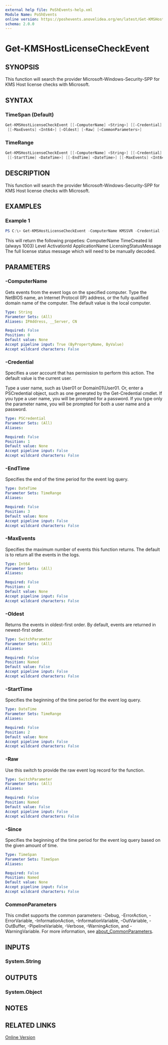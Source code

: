```yaml
---
external help file: PoShEvents-help.xml
Module Name: PoShEvents
online version: https://poshevents.anovelidea.org/en/latest/Get-KMSHostLicenseCheckEvent/
schema: 2.0.0
---
```


# Get-KMSHostLicenseCheckEvent

## SYNOPSIS
This function will search the provider Microsoft-Windows-Security-SPP for KMS Host license checks with Microsoft.

## SYNTAX

### TimeSpan (Default)
```powershell
Get-KMSHostLicenseCheckEvent [[-ComputerName] <String>] [[-Credential] <PSCredential>] [-Since <TimeSpan>]
 [[-MaxEvents] <Int64>] [-Oldest] [-Raw] [<CommonParameters>]
```

### TimeRange
```powershell
Get-KMSHostLicenseCheckEvent [[-ComputerName] <String>] [[-Credential] <PSCredential>]
 [[-StartTime] <DateTime>] [[-EndTime] <DateTime>] [[-MaxEvents] <Int64>] [-Oldest] [-Raw] [<CommonParameters>]
```

## DESCRIPTION
This function will search the provider Microsoft-Windows-Security-SPP for KMS Host license checks with Microsoft.

## EXAMPLES

### Example 1
```powershell
PS C:\> Get-KMSHostLicenseCheckEvent -ComputerName KMSSVR -Credential (Get-Credential) -MaxEvents 5
```

This will return the following propeties: ComputerName TimeCreated Id (always 1003) Level ActivationId ApplicationName LicensingStatusMessage The full license status message which will need to be manually decoded.

## PARAMETERS

### -ComputerName
Gets events from the event logs on the specified computer.
Type the NetBIOS name, an Internet Protocol (IP) address, or the fully qualified domain name of the computer.
The default value is the local computer.

```yaml
Type: String
Parameter Sets: (All)
Aliases: IPAddress, __Server, CN

Required: False
Position: 0
Default value: None
Accept pipeline input: True (ByPropertyName, ByValue)
Accept wildcard characters: False
```

### -Credential
Specifies a user account that has permission to perform this action.
The default value is the current user.

Type a user name, such as User01 or Domain01\User01.
Or, enter a PSCredential object, such as one generated by the Get-Credential cmdlet.
If you type a user name, you will be prompted for a password.
If you type only the parameter name, you will be prompted for both a user name and a password.

```yaml
Type: PSCredential
Parameter Sets: (All)
Aliases:

Required: False
Position: 1
Default value: None
Accept pipeline input: False
Accept wildcard characters: False
```

### -EndTime
Specifies the end of the time period for the event log query.

```yaml
Type: DateTime
Parameter Sets: TimeRange
Aliases:

Required: False
Position: 3
Default value: None
Accept pipeline input: False
Accept wildcard characters: False
```

### -MaxEvents
Specifies the maximum number of events this function returns.
The default is to return all the events in the logs.

```yaml
Type: Int64
Parameter Sets: (All)
Aliases:

Required: False
Position: 4
Default value: None
Accept pipeline input: False
Accept wildcard characters: False
```

### -Oldest
Returns the events in oldest-first order.
By default, events are returned in newest-first order.

```yaml
Type: SwitchParameter
Parameter Sets: (All)
Aliases:

Required: False
Position: Named
Default value: False
Accept pipeline input: False
Accept wildcard characters: False
```

### -StartTime
Specifies the beginning of the time period for the event log query.

```yaml
Type: DateTime
Parameter Sets: TimeRange
Aliases:

Required: False
Position: 2
Default value: None
Accept pipeline input: False
Accept wildcard characters: False
```

### -Raw
Use this switch to provide the raw event log record for the function.

```yaml
Type: SwitchParameter
Parameter Sets: (All)
Aliases:

Required: False
Position: Named
Default value: False
Accept pipeline input: False
Accept wildcard characters: False
```

### -Since
Specifies the beginning of the time period for the event log query based on the given amount of time.

```yaml
Type: TimeSpan
Parameter Sets: TimeSpan
Aliases:

Required: False
Position: Named
Default value: None
Accept pipeline input: False
Accept wildcard characters: False
```

### CommonParameters
This cmdlet supports the common parameters: -Debug, -ErrorAction, -ErrorVariable, -InformationAction, -InformationVariable, -OutVariable, -OutBuffer, -PipelineVariable, -Verbose, -WarningAction, and -WarningVariable. For more information, see [about_CommonParameters](http://go.microsoft.com/fwlink/?LinkID=113216).

## INPUTS

### System.String
## OUTPUTS

### System.Object
## NOTES

## RELATED LINKS

[Online Version](https://poshevents.anovelidea.org/en/latest/Get-KMSHostLicenseCheckEvent/)
